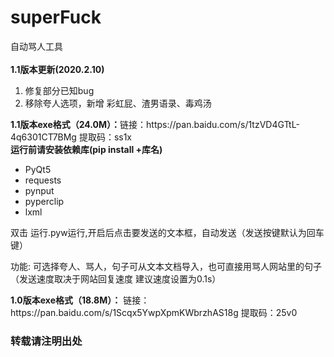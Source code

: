 # superFuck
<div>自动骂人工具</div>
<br/>
<div><b>1.1版本更新(2020.2.10)</b></div>
<ol>
   <li> 修复部分已知bug</li>
   <li> 移除夸人选项，新增 彩虹屁、渣男语录、毒鸡汤</li>
</ol>
<b>1.1版本exe格式（24.0M）：</b>链接：https://pan.baidu.com/s/1tzVD4GTtL-4q6301CT7BMg 提取码：ss1x 
<br/>
<div><b>运行前请安装依赖库(pip install +库名)</b></div>
<ul>
   <li> PyQt5</li>
   <li> requests</li>
   <li> pynput</li>
   <li> pyperclip</li>
   <li> lxml</li>
</ul>
   <p>双击 运行.pyw运行,开启后点击要发送的文本框，自动发送（发送按键默认为回车键）</p>
   <p>功能:   可选择夸人、骂人，句子可从文本文档导入，也可直接用骂人网站里的句子（发送速度取决于网站回复速度  建议速度设置为0.1s）</p>
   <b>1.0版本exe格式（18.8M）：</b>
   链接：https://pan.baidu.com/s/1Scqx5YwpXpmKWbrzhAS18g 提取码：25v0 
<h3>转载请注明出处</h3>
